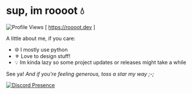 # sup, im roooot 💧
![Profile Views](https://komarev.com/ghpvc/?username=agenericapple&style=for-the-badge&color=blue)
[ https://roooot.dev ]

A little about me, if you care:
- 🌐 I mostly use python
- ⚜️ Love to design stuff!
- 💡 Im kinda lazy so some project updates or releases might take a while

See ya! *And if you're feeling generous, toss a star my way ;-;*

[![Discord Presence](https://lanyard.cnrad.dev/api/919268666305024010)](https://discord.com/users/919268666305024010)
